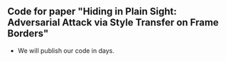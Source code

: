 ## Code for paper "Hiding in Plain Sight: Adversarial Attack via Style Transfer on Frame Borders"

* We will publish our code in days.
